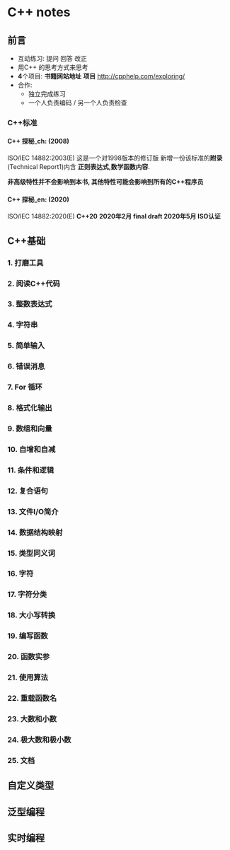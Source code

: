 # C++ notes

## 前言

* 互动练习: 提问 回答 改正
* 用C++ 的思考方式来思考
* **4**个项目: **书籍网站地址** **项目**
  http://cpphelp.com/exploring/
* 合作:
  * 独立完成练习
  * 一个人负责编码 / 另一个人负责检查 

### C++标准

#### C++ 探秘_ch: (2008)

ISO/IEC 14882:2003(E) 这是一个对1998版本的修订版 新增一份该标准的**附录**(Technical Report1)内含 **正则表达式,数学函数内容**. 

**非高级特性并不会影响到本书, 其他特性可能会影响到所有的C++程序员**

#### C++ 探秘_en: (2020)

ISO/IEC 14882:2020(E) **C++20** **2020年2月 final draft 2020年5月 ISO认证**

## C++基础

### 1. 打磨工具

### 2. 阅读C++代码

### 3. 整数表达式

### 4. 字符串

### 5. 简单输入

### 6. 错误消息

### 7. For 循环

### 8. 格式化输出

### 9. 数组和向量

### 10. 自增和自减

### 11. 条件和逻辑

### 12. 复合语句

### 13. 文件I/O简介

### 14. 数据结构映射

### 15. 类型同义词

### 16. 字符

### 17. 字符分类

### 18. 大小写转换

### 19. 编写函数

### 20. 函数实参

### 21. 使用算法

### 22. 重载函数名

### 23. 大数和小数

### 24. 极大数和极小数

### 25. 文档

## 自定义类型

## 泛型编程

## 实时编程

